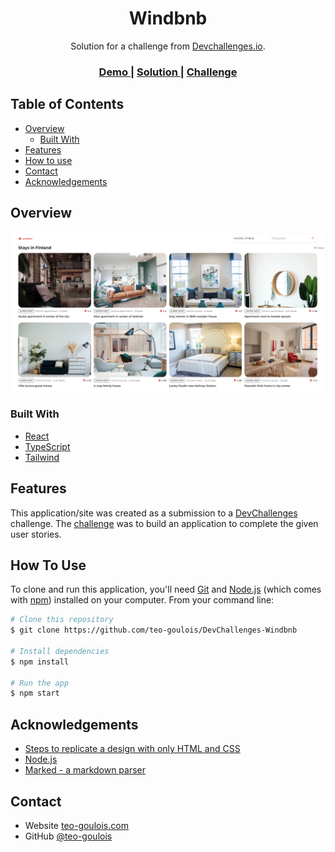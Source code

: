 <!-- Please update value in the {}  -->

<h1 align="center">Windbnb</h1>

<div align="center">
   Solution for a challenge from  <a href="http://devchallenges.io" target="_blank">Devchallenges.io</a>.
</div>

<div align="center">
  <h3>
    <a href="https://https://dev-challenges-windbnb-n5c0zzmv9-teo-goulois.vercel.app/">
      Demo
    </a>
    <span> | </span>
    <a href="https://https://devchallenges.io/solutions/aEYa8CubL0JIv9NrRgly">
      Solution
    </a>
    <span> | </span>
    <a href="https://devchallenges.io/challenges/3JFYedSOZqAxYuOCNmYD">
      Challenge
    </a>
  </h3>
</div>

<!-- TABLE OF CONTENTS -->

## Table of Contents

- [Overview](#overview)
  - [Built With](#built-with)
- [Features](#features)
- [How to use](#how-to-use)
- [Contact](#contact)
- [Acknowledgements](#acknowledgements)

<!-- OVERVIEW -->

## Overview

![screenshot](./Capture.PNG)



### Built With

<!-- This section should list any major frameworks that you built your project using. Here are a few examples.-->

- [React](https://reactjs.org/)
- [TypeScript ](https://www.typescriptlang.org/)
- [Tailwind](https://tailwindcss.com/)

## Features

<!-- List the features of your application or follow the template. Don't share the figma file here :) -->

This application/site was created as a submission to a [DevChallenges](https://devchallenges.io/challenges) challenge. The [challenge](https://devchallenges.io/challenges/3JFYedSOZqAxYuOCNmYD) was to build an application to complete the given user stories.

## How To Use

<!-- Example: -->

To clone and run this application, you'll need [Git](https://git-scm.com) and [Node.js](https://nodejs.org/en/download/) (which comes with [npm](http://npmjs.com)) installed on your computer. From your command line:

```bash
# Clone this repository
$ git clone https://github.com/teo-goulois/DevChallenges-Windbnb

# Install dependencies
$ npm install

# Run the app
$ npm start
```

## Acknowledgements

<!-- This section should list any articles or add-ons/plugins that helps you to complete the project. This is optional but it will help you in the future. For example: -->

- [Steps to replicate a design with only HTML and CSS](https://devchallenges-blogs.web.app/how-to-replicate-design/)
- [Node.js](https://nodejs.org/)
- [Marked - a markdown parser](https://github.com/chjj/marked)

## Contact

- Website [teo-goulois.com](https://teogoulois-website.vercel.app/)
- GitHub [@teo-goulois](https://{github.com/teo-goulois})
